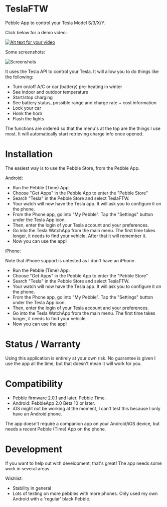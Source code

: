 TeslaFTW
========

Pebble App to control your Tesla Model S/3/X/Y.

Click below for a demo video:

[![Alt text for your video](http://img.youtube.com/vi/GXDTFnsRmms/0.jpg)](http://youtu.be/GXDTFnsRmms)

Some screenshots:

![Screenshots](https://raw.github.com/ErikDeBruijn/TeslaFTW/master/Pebble-Screenshots.png)

It uses the Tesla API to control your Tesla. It will allow you to do things like the following:

 - Turn on/off A/C or car (battery) pre-heating in winter
 - See indoor and outdoor temperature
 - Start/stop charging
 - See battery status, possible range and charge rate + cost information
 - Lock your car
 - Honk the horn
 - Flash the lights

The functions are ordered so that the menu's at the top are the things I use most. It will automatically start retrieving charge info once opened.

Installation
============

The easiest way is to use the Pebble Store, from the Pebble App.

Android:

 - Run the Pebble (Time) App.
 - Choose "Get Apps" in the Pebble App to enter the "Pebble Store"
 - Search "Tesla" in the Pebble Store and select TeslaFTW.
 - Your watch will now have the Tesla app. It will ask you to configure it on the phone.
 - From the Phone app, go into "My Pebble". Tap the "Settings" button under the Tesla App icon.
 - Then, enter the login of your Tesla account and your preferences.
 - Go into the Tesla WatchApp from the main menu. The first time takes longer, it needs to find your vehicle. After that it will remember it.
 - Now you can use the app!

iPhone:

Note that iPhone support is untested as I don't have an iPhone.

 - Run the Pebble (Time) App.
 - Choose "Get Apps" in the Pebble App to enter the "Pebble Store"
 - Search "Tesla" in the Pebble Store and select TeslaFTW.
 - Your watch will now have the Tesla app. It will ask you to configure it on the phone.
 - From the Phone app, go into "My Pebble". Tap the "Settings" button under the Tesla App icon.
 - Then, enter the login of your Tesla account and your preferences.
 - Go into the Tesla WatchApp from the main menu. The first time takes longer, it needs to find your vehicle.
 - Now you can use the app!

Status / Warranty
=================

Using this application is entirely at your own risk. No guarantee is given I use the app all the time, but that doesn't mean it will work for you.

Compatibility
=============

 - Pebble firmware 2.0.1 and later. Pebble Time.
 - Android: PebbleApp 2.0 Beta 10 or later.
 - iOS might not be working at the moment, I can't test this because I only have an Android phone.

The app doesn't require a companion app on your Android/iOS device, but needs a recent Pebble (Time) App on the phone.

Development
===========

If you want to help out with development, that's great! The app needs some work in several areas.

Wishlist:

 - Stability in general
 - Lots of testing on more pebbles with more phones. Only used my own Android with a 'regular' black Pebble.
